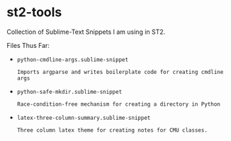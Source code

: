 st2-tools
=========

Collection of Sublime-Text Snippets I am using in ST2.


Files Thus Far:

<ul>
  <li>
	<code>python-cmdline-args.sublime-snippet</code>
    
    Imports argparse and writes boilerplate code for creating cmdline args
  </li>

  <li>
	<code>python-safe-mkdir.sublime-snippet</code>

    Race-condition-free mechanism for creating a directory in Python
  </li>

  <li>
	<code>latex-three-column-summary.sublime-snippet</code>

    Three column latex theme for creating notes for CMU classes.
  </li>
</ul>


